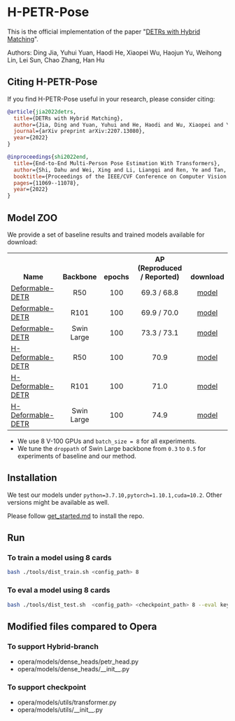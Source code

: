 # H-PETR-Pose

This is the official implementation of the paper "[DETRs with Hybrid Matching](https://arxiv.org/abs/2207.13080)". 

Authors: Ding Jia, Yuhui Yuan, Haodi He, Xiaopei Wu, Haojun Yu, Weihong Lin, Lei Sun, Chao Zhang, Han Hu

## Citing H-PETR-Pose
If you find H-PETR-Pose useful in your research, please consider citing:
```bibtex
@article{jia2022detrs,
  title={DETRs with Hybrid Matching},
  author={Jia, Ding and Yuan, Yuhui and He, Haodi and Wu, Xiaopei and Yu, Haojun and Lin, Weihong and Sun, Lei and Zhang, Chao and Hu, Han},
  journal={arXiv preprint arXiv:2207.13080},
  year={2022}
}

@inproceedings{shi2022end,
  title={End-to-End Multi-Person Pose Estimation With Transformers},
  author={Shi, Dahu and Wei, Xing and Li, Liangqi and Ren, Ye and Tan, Wenming},
  booktitle={Proceedings of the IEEE/CVF Conference on Computer Vision and Pattern Recognition},
  pages={11069--11078},
  year={2022}
}
```
## Model ZOO

We provide a set of baseline results and trained models available for download:

<table><tbody>
<!-- START TABLE -->
<!-- TABLE HEADER -->
<th valign="bottom">Name</th>
<th valign="bottom">Backbone</th>
<th valign="bottom">epochs</th>
<th valign="bottom">AP (Reproduced / Reported)</th>
<th valign="bottom">download</th>
<!-- TABLE BODY -->
 <tr><td align="left"><a href="configs/petr/petr_r50_8x1_100e_coco_custom.py">Deformable-DETR</a></td>
<td align="center">R50</td>
<td align="center">100</td>
<td align="center">69.3 / 68.8</td>
<td align="center"><a href="https://github.com/HDETR/H-PETR-Pose/releases/download/v1.0.0/r50_baseline.pth">model</a></td>
 <tr><td align="left"><a href="HDETR_opera/configs/petr/petr_r101_8x1_100e_coco_custom.py">Deformable-DETR</a></td>
<td align="center">R101</td>
<td align="center">100</td>
<td align="center">69.9 / 70.0</td>
<td align="center"><a href="https://github.com/HDETR/H-PETR-Pose/releases/download/v1.0.0/r101_baseline.pth">model</a></td>
</tr>
</tr>
 <tr><td align="left"><a href="configs/petr/petr_swin-l-p4-w7-22kto1k_8x1_100e_coco_custom_droppath0.5.py">Deformable-DETR</a></td>
<td align="center">Swin Large</td>
<td align="center">100</td>
<td align="center">73.3 / 73.1</td>
<td align="center"><a href="https://github.com/HDETR/H-PETR-Pose/releases/download/v1.0.0/swinL_baseline.pth">model</a></td>
</tr>
</tr>
 <tr><td align="left"><a href="configs/petr/petr_r50_8x1_100e_coco_t900_group5_ffn2x_dp0_custom.py">H-Deformable-DETR</a></td>
<td align="center">R50</td>
<td align="center">100</td>
<td align="center">70.9</td>
<td align="center"><a href="https://github.com/HDETR/H-PETR-Pose/releases/download/v1.0.0/r50_H-PETR.pth">model</a></td>
</tr>
</tr>
 <tr><td align="left"><a href="configs/petr/petr_r101_8x1_100e_coco_t900_group5_ffn2x_dp0_custom.py">H-Deformable-DETR</a></td>
<td align="center">R101</td>
<td align="center">100</td>
<td align="center">71.0</td>
<td align="center"><a href="https://github.com/HDETR/H-PETR-Pose/releases/download/v1.0.0/r101_H-PETR.pth">model</a></td>
</tr>
</tr>
 <tr><td align="left"><a href="configs/petr/petr_swin-l-p4-w7-22kto1k_8x1_100e_coco_t900_group5_ffn2x_dp0_custom_droppath0.5.py">H-Deformable-DETR</a></td>
<td align="center">Swin Large</td>
<td align="center">100</td>
<td align="center">74.9</td>
<td align="center"><a href="https://github.com/HDETR/H-PETR-Pose/releases/download/v1.0.0/swinL_H-PETR.pth">model</a></td>
</tr>
</tbody></table>

- We use 8 V-100 GPUs and `batch_size = 8` for all experiments. 
- We tune the `droppath` of Swin Large backbone from `0.3` to `0.5` for experiments of baseline and our method.

## Installation
We test our models under ```python=3.7.10,pytorch=1.10.1,cuda=10.2```. Other versions might be available as well.

Please follow [get_started.md](docs/get_started.md) to install the repo.


## Run
### To train a model using 8 cards

```Bash
bash ./tools/dist_train.sh <config_path> 8
```

### To eval a model using 8 cards

```Bash
bash ./tools/dist_test.sh  <config_path> <checkpoint_path> 8 --eval keypoints
```

## Modified files compared to Opera

### To support Hybrid-branch
* opera/models/dense_heads/petr_head.py
* opera/models/dense_heads/\_\_init\_\_.py

### To support checkpoint
* opera/models/utils/transformer.py
* opera/models/utils/\_\_init\_\_.py

